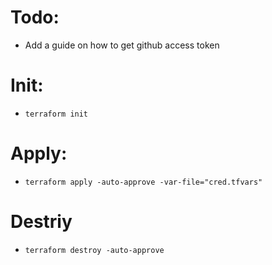# Todo:
- Add a guide on how to get github access token

# Init:
- `terraform init`
# Apply:
- `terraform apply -auto-approve -var-file="cred.tfvars"`
# Destriy
- `terraform destroy -auto-approve`
